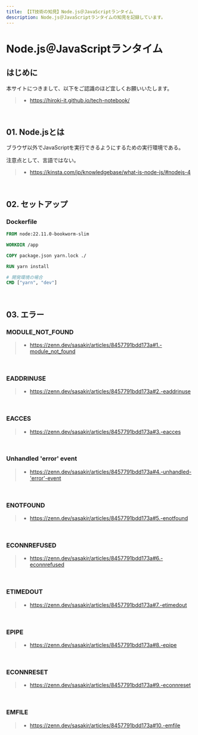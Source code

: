 ```yaml
---
title: 【IT技術の知見】Node.js＠JavaScriptランタイム
description: Node.js＠JavaScriptランタイムの知見を記録しています。
---
```


# Node.js＠JavaScriptランタイム

## はじめに

本サイトにつきまして、以下をご認識のほど宜しくお願いいたします。

> - https://hiroki-it.github.io/tech-notebook/

<br>

## 01. Node.jsとは

ブラウザ以外でJavaScriptを実行できるようにするための実行環境である。

注意点として、言語ではない。

> - https://kinsta.com/jp/knowledgebase/what-is-node-js/#nodejs-4

<br>

## 02. セットアップ

### Dockerfile

```dockerfile
FROM node:22.11.0-bookworm-slim

WORKDIR /app

COPY package.json yarn.lock ./

RUN yarn install

# 開発環境の場合
CMD ["yarn", "dev"]
```

<br>

## 03. エラー

### MODULE_NOT_FOUND

> - https://zenn.dev/sasakir/articles/8457791bdd173a#1.-module_not_found

<br>

### EADDRINUSE

> - https://zenn.dev/sasakir/articles/8457791bdd173a#2.-eaddrinuse

<br>

### EACCES

> - https://zenn.dev/sasakir/articles/8457791bdd173a#3.-eacces

<br>

### Unhandled 'error' event

> - https://zenn.dev/sasakir/articles/8457791bdd173a#4.-unhandled-'error'-event

<br>

### ENOTFOUND

> - https://zenn.dev/sasakir/articles/8457791bdd173a#5.-enotfound

<br>

### ECONNREFUSED

> - https://zenn.dev/sasakir/articles/8457791bdd173a#6.-econnrefused

<br>

### ETIMEDOUT

> - https://zenn.dev/sasakir/articles/8457791bdd173a#7.-etimedout

<br>

### EPIPE

> - https://zenn.dev/sasakir/articles/8457791bdd173a#8.-epipe

<br>

### ECONNRESET

> - https://zenn.dev/sasakir/articles/8457791bdd173a#9.-econnreset

<br>

### EMFILE

> - https://zenn.dev/sasakir/articles/8457791bdd173a#10.-emfile

<br>

